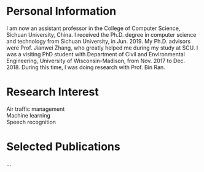 # Personal Information

I am now an assistant professor in the College of Computer Science, Sichuan University, China. I received the Ph.D. degree in computer science and technology from Sichuan University, in Jun. 2019. My Ph.D. advisors were Prof. Jianwei Zhang, who greatly helped me during my study at SCU. I was a visiting PhD student with Department of Civil and Environmental Engineering, University of Wisconsin-Madison, from Nov. 2017 to Dec. 2018. During this time, I was doing research with Prof. Bin Ran.


# Research Interest
Air traffic management    
Machine learning    
Speech recognition    

# Selected Publications
...
